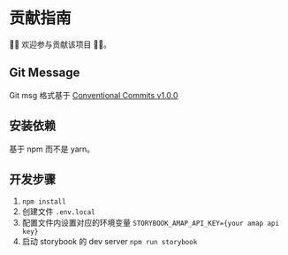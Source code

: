 # 贡献指南

👏👏 欢迎参与贡献该项目 👏👏。

## Git Message

Git msg 格式基于 [Conventional Commits v1.0.0](https://www.conventionalcommits.org/en/v1.0.0/)

## 安装依赖

基于 npm 而不是 yarn。

## 开发步骤

1. `npm install`
2. 创建文件 `.env.local`
3. 配置文件内设置对应的环境变量 `STORYBOOK_AMAP_API_KEY={your amap api key}`
4. 启动 storybook 的 dev server `npm run storybook`
